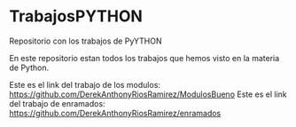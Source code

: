 # TrabajosPYTHON
Repositorio con los trabajos de PyYTHON

En este repositorio estan todos los trabajos que hemos visto en la materia de Python.

Este es el link del trabajo de los modulos: https://github.com/DerekAnthonyRiosRamirez/ModulosBueno
Este es el link del trabajo de enramados: https://github.com/DerekAnthonyRiosRamirez/enramados
